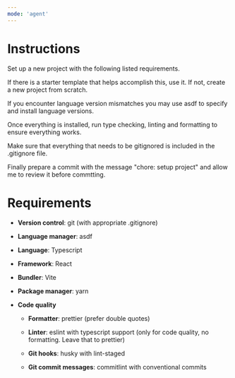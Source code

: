 ```yaml
---
mode: 'agent'
---
```


# Instructions

Set up a new project with the following listed requirements. 

If there is a starter template that helps accomplish this, use it. If not, create a new project from scratch.

If you encounter language version mismatches you may use asdf to specify and install language versions.

Once everything is installed, run type checking, linting and formatting to ensure everything works.

Make sure that everything that needs to be gitignored is included in the .gitignore file.

Finally prepare a commit with the message "chore: setup project" and allow me to review it before commtting.

# Requirements

- **Version control**: git (with appropriate .gitignore)

- **Language manager**: asdf

- **Language**: Typescript

- **Framework**: React

- **Bundler**: Vite

- **Package manager**: yarn

- **Code quality**

    - **Formatter**: prettier (prefer double quotes)

    - **Linter**: eslint with typescript support (only for code quality, no formatting. Leave that to prettier)

    - **Git hooks**: husky with lint-staged

    - **Git commit messages**: commitlint with conventional commits